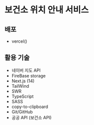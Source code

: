 # 보건소 위치 안내 서비스

## 배포

- vercel()

## 활용 기술
- 네이버 지도 API
- FireBase storage
- Next.js (14)
- TailWind
- SWR
- TypeScript
- SASS
- copy-to-clipboard
- Git/GitHub
- 공공 API (보건소 API)